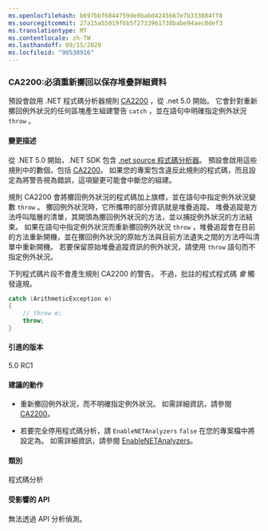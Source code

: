 ```yaml
---
ms.openlocfilehash: b697bbf6844759de8babd4245667e7b333884ff8
ms.sourcegitcommit: 27a15a55019f6b5f2733961738babe94aec0def3
ms.translationtype: MT
ms.contentlocale: zh-TW
ms.lasthandoff: 09/15/2020
ms.locfileid: "90538916"
---
```

### <a name="ca2200-rethrow-to-preserve-stack-details"></a>CA2200:必須重新擲回以保存堆疊詳細資料

預設會啟用 .NET 程式碼分析器規則 [CA2200](/visualstudio/code-quality/ca2200) ，從 .net 5.0 開始。 它會針對重新擲回例外狀況的任何區塊產生組建警告 `catch` ，並在語句中明確指定例外狀況 `throw` 。

#### <a name="change-description"></a>變更描述

從 .NET 5.0 開始，.NET SDK 包含 [.net source 程式碼分析器](../../../../docs/fundamentals/productivity/code-analysis.md)。 預設會啟用這些規則中的數個，包括 [CA2200](/visualstudio/code-quality/ca2200)。 如果您的專案包含違反此規則的程式碼，而且設定為將警告視為錯誤，這項變更可能會中斷您的組建。

規則 CA2200 會將擲回例外狀況的程式碼加上旗標，並在語句中指定例外狀況變數 `throw` 。 擲回例外狀況時，它所攜帶的部分資訊就是堆疊追蹤。 堆疊追蹤是方法呼叫階層的清單，其開頭為擲回例外狀況的方法，並以捕捉例外狀況的方法結束。 如果在語句中指定例外狀況而重新擲回例外狀況 `throw` ，堆疊追蹤會在目前的方法重新開機，並在擲回例外狀況的原始方法與目前方法遺失之間的方法呼叫清單中重新開機。 若要保留原始堆疊追蹤資訊的例外狀況，請使用 `throw` 語句而不指定例外狀況。

下列程式碼片段不會產生規則 CA2200 的警告。 不過，批註的程式程式碼 *會* 觸發違規。

```csharp
catch (ArithmeticException e)
{
    // throw e;
    throw;
}
```

#### <a name="version-introduced"></a>引進的版本

5.0 RC1

#### <a name="recommended-action"></a>建議的動作

- 重新擲回例外狀況，而不明確指定例外狀況。 如需詳細資訊，請參閱 [CA2200](/visualstudio/code-quality/ca2200)。

- 若要完全停用程式碼分析，請 `EnableNETAnalyzers` `false` 在您的專案檔中將設定為。 如需詳細資訊，請參閱 [EnableNETAnalyzers](../../../../docs/core/project-sdk/msbuild-props.md#enablenetanalyzers)。

#### <a name="category"></a>類別

程式碼分析

#### <a name="affected-apis"></a>受影響的 API

無法透過 API 分析偵測。

<!--

#### Affected APIs

Not detectable via API analysis.

-->

